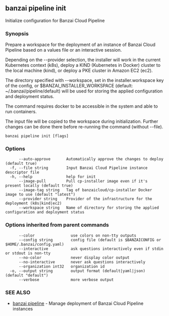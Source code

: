 ## banzai pipeline init

Initialize configuration for Banzai Cloud Pipeline

### Synopsis

Prepare a workspace for the deployment of an instance of Banzai Cloud Pipeline based on a values file or an interactive session.

Depending on the --provider selection, the installer will work in the current Kubernetes context (k8s), deploy a KIND (Kubernetes in Docker) cluster to the local machine (kind), or deploy a PKE cluster in Amazon EC2 (ec2).

The directory specified with --workspace, set in the installer.workspace key of the config, or $BANZAI_INSTALLER_WORKSPACE (default: ~/.banzai/pipeline/default) will be used for storing the applied configuration and deployment status.

The command requires docker to be accessible in the system and able to run containers.

The input file will be copied to the workspace during initialization. Further changes can be done there before re-running the command (without --file).

```
banzai pipeline init [flags]
```

### Options

```
      --auto-approve       Automatically approve the changes to deploy (default true)
  -f, --file string        Input Banzai Cloud Pipeline instance descriptor file
  -h, --help               help for init
      --image-pull         Pull cp-installer image even if it's present locally (default true)
      --image-tag string   Tag of banzaicloud/cp-installer Docker image to use (default "latest")
      --provider string    Provider of the infrastructure for the deployment (k8s|kind|ec2)
      --workspace string   Name of directory for storing the applied configuration and deployment status
```

### Options inherited from parent commands

```
      --color                use colors on non-tty outputs
      --config string        config file (default is $BANZAICONFIG or $HOME/.banzai/config.yaml)
      --interactive          ask questions interactively even if stdin or stdout is non-tty
      --no-color             never display color output
      --no-interactive       never ask questions interactively
      --organization int32   organization id
  -o, --output string        output format (default|yaml|json) (default "default")
      --verbose              more verbose output
```

### SEE ALSO

* [banzai pipeline](banzai_pipeline.md)	 - Manage deployment of Banzai Cloud Pipeline instances

